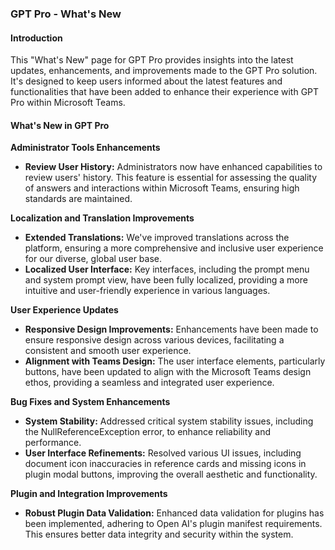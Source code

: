 ### GPT Pro - What's New

#### Introduction
This "What's New" page for GPT Pro provides insights into the latest updates, enhancements, and improvements made to the GPT Pro solution. It's designed to keep users informed about the latest features and functionalities that have been added to enhance their experience with GPT Pro within Microsoft Teams.

#### What's New in GPT Pro

**Administrator Tools Enhancements**
- **Review User History:** Administrators now have enhanced capabilities to review users' history. This feature is essential for assessing the quality of answers and interactions within Microsoft Teams, ensuring high standards are maintained.

**Localization and Translation Improvements**
- **Extended Translations:** We've improved translations across the platform, ensuring a more comprehensive and inclusive user experience for our diverse, global user base.
- **Localized User Interface:** Key interfaces, including the prompt menu and system prompt view, have been fully localized, providing a more intuitive and user-friendly experience in various languages.

**User Experience Updates**
- **Responsive Design Improvements:** Enhancements have been made to ensure responsive design across various devices, facilitating a consistent and smooth user experience.
- **Alignment with Teams Design:** The user interface elements, particularly buttons, have been updated to align with the Microsoft Teams design ethos, providing a seamless and integrated user experience.

**Bug Fixes and System Enhancements**
- **System Stability:** Addressed critical system stability issues, including the NullReferenceException error, to enhance reliability and performance.
- **User Interface Refinements:** Resolved various UI issues, including document icon inaccuracies in reference cards and missing icons in plugin modal buttons, improving the overall aesthetic and functionality.

**Plugin and Integration Improvements**
- **Robust Plugin Data Validation:** Enhanced data validation for plugins has been implemented, adhering to Open AI's plugin manifest requirements. This ensures better data integrity and security within the system.


